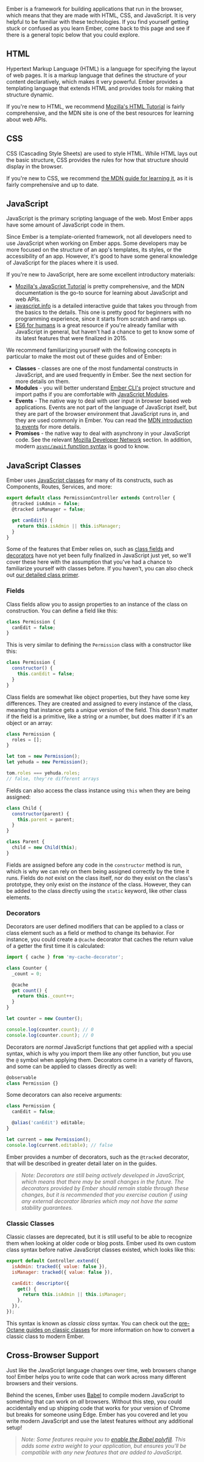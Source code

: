 Ember is a framework for building applications that run in the browser, which
means that they are made with HTML, CSS, and JavaScript. It is very helpful to
be familiar with these technologies. If you find yourself getting stuck or
confused as you learn Ember, come back to this page and see if there is a
general topic below that you could explore.

## HTML

Hypertext Markup Language (HTML) is a language for specifying the layout of web
pages. It is a markup language that defines the structure of your content
declaratively, which makes it very powerful. Ember provides a templating
language that extends HTML and provides tools for making that structure dynamic.

If you're new to HTML, we recommend [Mozilla's HTML Tutorial](https://developer.mozilla.org/en-US/docs/Learn/Getting_started_with_the_web/HTML_basics)
is fairly comprehensive, and the MDN site is one of the best resources for
learning about web APIs.

## CSS

CSS (Cascading Style Sheets) are used to style HTML. While HTML lays out the
basic structure, CSS provides the rules for how that structure should display in
the browser.

If you're new to CSS, we recommend [the MDN guide for learning it](https://developer.mozilla.org/en-US/docs/Learn/CSS/First_steps),
as it is fairly comprehensive and up to date.

## JavaScript

JavaScript is the primary scripting language of the web. Most Ember apps have
some amount of JavaScript code in them.

Since Ember is a template-oriented framework, not all developers need to
use JavaScript when working on Ember apps. Some developers may be more
focused on the structure of an app's templates, its styles, or the
accessibility of an app. However, it's good to have some
general knowledge of JavaScript for the places where it is used.

If you're new to JavaScript, here are some excellent introductory materials:

- [Mozilla's JavaScript Tutorial](https://developer.mozilla.org/en-US/docs/Web/JavaScript/A_re-introduction_to_JavaScript)
  is pretty comprehensive, and the MDN documentation is the go-to source for
  learning about JavaScript and web APIs.
- [javascript.info](https://javascript.info) is a detailed interactive guide
  that takes you through from the basics to the details. This one is pretty good
  for beginners with no programming experience, since it starts from scratch and
  ramps up.
- [ES6 for humans](https://github.com/metagrover/ES6-for-humans) is a great
  resource if you're already familiar with JavaScript in general, but haven't
  had a chance to get to know some of its latest features that were finalized in 2015.

We recommend familiarizing yourself with the following concepts in particular to
make the most out of these guides and of Ember:

* **Classes** - classes are one of the most fundamental constructs
  in JavaScript, and are used frequently in Ember. See the next section for more
  details on them.
* **Modules** - you will better understand [Ember CLI's](https://ember-cli.com/)
  project structure and import paths if you are comfortable with
  [JavaScript Modules](https://developer.mozilla.org/en-US/docs/Web/JavaScript/Guide/Modules).
* **Events** - The native way to deal with user input in browser based web
  applications. Events are not part of the language of JavaScript itself, but
  they are part of the browser environment that JavaScript runs in, and they are
  used commonly in Ember. You can read the [MDN introduction to events](https://developer.mozilla.org/en-US/docs/Learn/JavaScript/Building_blocks/Events)
  for more details.
* **Promises** - the native way to deal with asynchrony in your JavaScript code.
  See the relevant [Mozilla Developer Network](https://developer.mozilla.org/en-US/docs/Web/JavaScript/Reference/Global_Objects/Promise)
  section. In addition, modern [`async/await` function syntax](https://developer.mozilla.org/en-US/docs/Learn/JavaScript/Asynchronous/Async_await)
  is good to know.

## JavaScript Classes

Ember uses [JavaScript classes](https://developer.mozilla.org/en-US/docs/Web/JavaScript/Reference/Classes)
for many of its constructs, such as Components, Routes, Services, and more:

```js
export default class PermissionController extends Controller {
  @tracked isAdmin = false;
  @tracked isManager = false;

  get canEdit() {
    return this.isAdmin || this.isManager;
  }
}
```

Some of the features that Ember relies on, such as [class fields](https://developer.mozilla.org/en-US/docs/Web/JavaScript/Reference/Classes#Field_declarations)
and [decorators](https://github.com/tc39/proposal-decorators) have not yet been
fully finalized in JavaScript just yet, so we'll cover these here with the
assumption that you've had a chance to familiarize yourself with classes before.
If you haven't, you can also check out [our detailed class primer](../../in-depth-topics/native-classes-in-depth/).

### Fields

Class fields allow you to assign properties to an instance of the class on
construction. You can define a field like this:

```js
class Permission {
  canEdit = false;
}
```

This is very similar to defining the `Permission` class with a constructor like
this:

```js
class Permission {
  constructor() {
    this.canEdit = false;
  }
}
```

Class fields are somewhat like object properties, but they have some key
differences. They are created and assigned to every instance of the class,
meaning that instance gets a _unique_ version of the field. This doesn't matter
if the field is a primitive, like a string or a number, but does matter if it's
an object or an array:

```js
class Permission {
  roles = [];
}

let tom = new Permission();
let yehuda = new Permission();

tom.roles === yehuda.roles;
// false, they're different arrays
```

Fields can also access the class instance using `this` when they are being
assigned:

```js
class Child {
  constructor(parent) {
    this.parent = parent;
  }
}

class Parent {
  child = new Child(this);
}
```

Fields are assigned before any code in the `constructor` method is run, which is
why we can rely on them being assigned correctly by the time it runs. Fields do
_not_ exist on the class itself, nor do they exist on the class's prototype,
they only exist on the _instance_ of the class. However, they can be added to
the class directly using the `static` keyword, like other class elements.

### Decorators

Decorators are user defined modifiers that can be applied to a class or class
element such as a field or method to change its behavior. For instance, you
could create a `@cache` decorator that caches the return value of a getter the
first time it is calculated:

```js
import { cache } from 'my-cache-decorator';

class Counter {
  _count = 0;

  @cache
  get count() {
    return this._count++;
  }
}

let counter = new Counter();

console.log(counter.count); // 0
console.log(counter.count); // 0
```

Decorators are _normal_ JavaScript functions that get applied with a special
syntax, which is why you import them like any other function, but you use the
`@` symbol when applying them. Decorators come in a variety of flavors, and some
can be applied to classes directly as well:

```js
@observable
class Permission {}
```

Some decorators can also receive arguments:

```js
class Permission {
  canEdit = false;

  @alias('canEdit') editable;
}

let current = new Permission();
console.log(current.editable); // false
```

Ember provides a number of decorators, such as the `@tracked` decorator, that
will be described in greater detail later on in the guides.

> _Note: Decorators are still being actively developed in JavaScript, which means
> that there may be small changes in the future. The decorators provided by
> Ember should remain stable through these changes, but it is recommended that
> you exercise caution if using any external decorator libraries which may not
> have the same stability guarantees._

### Classic Classes

Classic classes are deprecated, but it is still useful to be able
to recognize them when looking at older code or blog posts.
Ember used its own custom class syntax before native JavaScript classes existed,
which looks like this:

```js
export default Controller.extend({
  isAdmin: tracked({ value: false }),
  isManager: tracked({ value: false }),

  canEdit: descriptor({
    get() {
      return this.isAdmin || this.isManager;
    },
  }),
});
```

This syntax is known as _classic class_ syntax. You can check out the
[pre-Octane guides on classic classes](../../../v3.12.0/object-model/)
for more information on how to convert a classic class to modern Ember.

## Cross-Browser Support

Just like the JavaScript language changes over time, web browsers change too!
Ember helps you to write code that can work across many different browsers and
their versions.

Behind the scenes, Ember uses [Babel](https://babeljs.io/) to compile modern
JavaScript to something that can work on _all_ browsers. Without this step, you
could accidentally end up shipping code that works for your version of Chrome but
breaks for someone using Edge. Ember has you covered and let you write modern
JavaScript and use the latest features without any additional setup!

> _Note: Some features require you to [enable the Babel polyfill](https://github.com/babel/ember-cli-babel#polyfill).
> This adds some extra weight to your application, but ensures you'll be
> compatible with any new features that are added to JavaScript._
